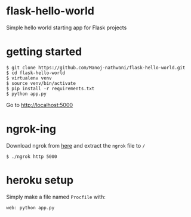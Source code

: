 # flask-hello-world
Simple hello world starting app for Flask projects

# getting started
```
$ git clone https://github.com/Manoj-nathwani/flask-hello-world.git
$ cd flask-hello-world
$ virtualenv venv
$ source venv/bin/activate
$ pip install -r requirements.txt
$ python app.py
```
Go to <a href="http://localhost:5000" target="_blank">http://localhost:5000</a>

# ngrok-ing
Download ngrok from <a href="https://ngrok.com/download" target="_blank">here</a> and extract the `ngrok` file to `/` 
```
$ ./ngrok http 5000
```

# heroku setup
Simply make a file named `Procfile` with:
```
web: python app.py
```
